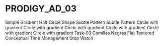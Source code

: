 # PRODIGY_AD_03
Simple Gradient Half Circle Shape Subtle Pattern Subtle Pattern Circle with gradient Circle with gradient Circle with gradient Circle with gradient Circle with gradient Circle with gradient Task-03  Comillas Negras Flat Textured Conceptual Time Management Stop Watch
